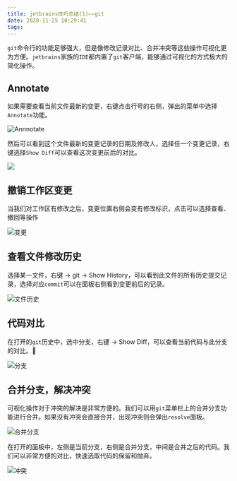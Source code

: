 ```yaml
---
title: jetbrains技巧总结(1)——git
date: 2020-11-25 10:29:41
tags:
---
```


`git`命令行的功能足够强大，但是像修改记录对比、合并冲突等这些操作可视化更为方便。`jetbrains`家族的`IDE`都内置了`git`客户端，能够通过可视化的方式极大的简化操作。

<!-- more -->


## Annotate

如果需要查看当前文件最新的变更，右键点击行号的右侧，弹出的菜单中选择`Annotate`功能。

![Annnotate](https://pic.hupai.pro/img/xdfasdfs.png)


然后可以看到这个文件最新的变更记录的日期及修改人，选择任一个变更记录，右键选择`Show Diff`可以查看这次变更前后的对比。

![](https://pic.hupai.pro/img/xcafsdqwer.png)


## 撤销工作区变更

当我们对工作区有修改之后，变更位置右侧会变有修改标识，点击可以选择查看、撤回等操作

![变更](https://pic.hupai.pro/img/20201125132041.png)


## 查看文件修改历史

选择某一文件，右键 -> git -> Show History，可以看到此文件的所有历史提交记录，选择对应`commit`可以在面板右侧看到变更前后的记录。

![文件历史](https://pic.hupai.pro/img/20201125132501.png)


## 代码对比

在打开的`git`历史中，选中分支，右键 -> Show Diff，可以查看当前代码与此分支的对比。

![分支](https://pic.hupai.pro/img/234234x.png)


## 合并分支，解决冲突

可视化操作对于冲突的解决是非常方便的。我们可以用`git`菜单栏上的合并分支功能进行合并。如果没有冲突会直接合并，出现冲突则会弹出`resolve`面板。

![合并分支](https://pic.hupai.pro/img/212341.png)

在打开的面板中，左侧是当前分支，右侧是合并分支，中间是合并之后的代码。我们可以非常方便的对比，快速选取代码的保留和抛弃。

![冲突](https://pic.hupai.pro/img/20201125134326.png)